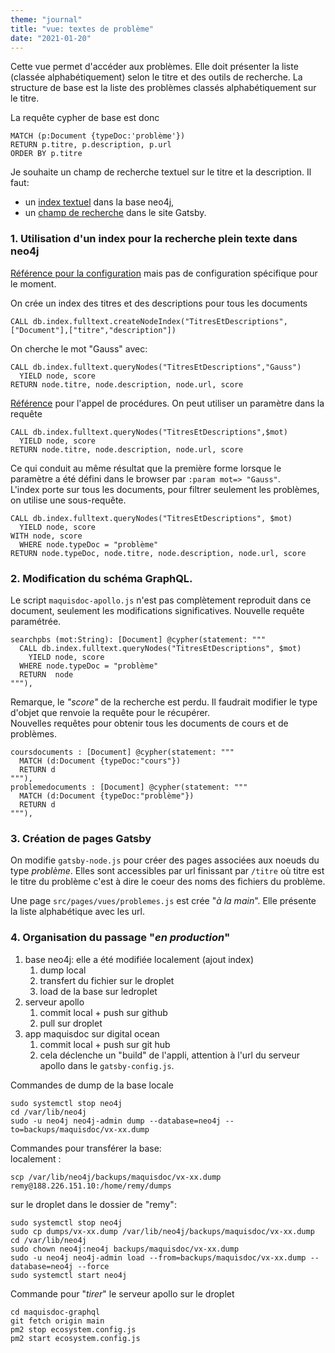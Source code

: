 ```yaml
---
theme: "journal"
title: "vue: textes de problème"
date: "2021-01-20"
---
```

Cette vue permet d'accéder aux problèmes. Elle doit présenter la liste (classée alphabétiquement) selon le titre et des outils de recherche. La structure de base est la liste des problèmes classés alphabétiquement sur le titre. 

La requête cypher de base est donc

    MATCH (p:Document {typeDoc:'problème'})
    RETURN p.titre, p.description, p.url
    ORDER BY p.titre

Je souhaite un champ de recherche textuel sur le titre et la description. Il faut:

* un [index textuel](https://neo4j.com/docs/cypher-manual/3.5/schema/index/#schema-index-fulltext-search) dans la base neo4j, 
* un [champ de recherche](https://www.gatsbyjs.com/docs/how-to/adding-common-features/adding-search/) dans le site Gatsby.

### 1. Utilisation d'un index pour la recherche plein texte dans neo4j

[Référence pour la configuration](https://neo4j.com/docs/operations-manual/3.5/performance/index-configuration/fulltext-search/) mais pas de configuration spécifique pour le moment.  

On crée un index des titres et des descriptions pour tous les documents

    CALL db.index.fulltext.createNodeIndex("TitresEtDescriptions",["Document"],["titre","description"])

On cherche le mot "Gauss" avec:

    CALL db.index.fulltext.queryNodes("TitresEtDescriptions","Gauss")
      YIELD node, score
    RETURN node.titre, node.description, node.url, score
    
[Référence](https://neo4j.com/docs/cypher-manual/current/clauses/call/) pour l'appel de procédures. On peut utiliser un paramètre dans la requête

    CALL db.index.fulltext.queryNodes("TitresEtDescriptions",$mot)
      YIELD node, score
    RETURN node.titre, node.description, node.url, score

Ce qui conduit au même résultat que la première forme lorsque le paramètre a été défini dans le browser par `:param mot=> "Gauss"`.  
L'index porte sur tous les documents, pour filtrer seulement les problèmes, on utilise une sous-requête.

    CALL db.index.fulltext.queryNodes("TitresEtDescriptions", $mot)
      YIELD node, score
    WITH node, score
      WHERE node.typeDoc = "problème"
    RETURN node.typeDoc, node.titre, node.description, node.url, score
    
### 2. Modification du schéma GraphQL.
Le script `maquisdoc-apollo.js` n'est pas complètement reproduit dans ce document, seulement les modifications significatives.
Nouvelle requête paramétrée.

    searchpbs (mot:String): [Document] @cypher(statement: """
      CALL db.index.fulltext.queryNodes("TitresEtDescriptions", $mot)
        YIELD node, score
      WHERE node.typeDoc = "problème"
      RETURN  node
    """),
    
Remarque, le *"score"* de la recherche est perdu. Il faudrait modifier le type d'objet que renvoie la requête pour le récupérer.  
Nouvelles requêtes pour obtenir tous les documents de cours et de problèmes.

    coursdocuments : [Document] @cypher(statement: """
      MATCH (d:Document {typeDoc:"cours"})
      RETURN d
    """),
    problemedocuments : [Document] @cypher(statement: """
      MATCH (d:Document {typeDoc:"problème"})
      RETURN d
    """),
    
### 3. Création de pages Gatsby
On modifie `gatsby-node.js` pour créer des pages associées aux noeuds du type *problème*. Elles sont accessibles par url finissant par `/titre` où titre est le titre du problème c'est à dire le coeur des noms des fichiers du problème.

Une page `src/pages/vues/problemes.js` est crée "*à la main*". Elle présente la liste alphabétique avec les url.

### 4. Organisation du passage "*en production*"
1. base neo4j: elle a été modifiée localement (ajout index)
    1. dump local
    2. transfert du fichier sur le droplet
    3. load de la base sur ledroplet
2. serveur apollo
    1. commit local + push sur github
    2. pull sur droplet
3. app maquisdoc sur digital ocean
    1. commit local + push sur git hub
    2. cela déclenche un "build" de l'appli, attention à l'url du serveur apollo dans le `gatsby-config.js`.
    
Commandes de dump de la base locale

    sudo systemctl stop neo4j
    cd /var/lib/neo4j
    sudo -u neo4j neo4j-admin dump --database=neo4j --to=backups/maquisdoc/vx-xx.dump
    
Commandes pour transférer la base:  
localement : 

    scp /var/lib/neo4j/backups/maquisdoc/vx-xx.dump remy@188.226.151.10:/home/remy/dumps
    
sur le droplet dans le dossier de "remy":

    sudo systemctl stop neo4j
    sudo cp dumps/vx-xx.dump /var/lib/neo4j/backups/maquisdoc/vx-xx.dump 
    cd /var/lib/neo4j
    sudo chown neo4j:neo4j backups/maquisdoc/vx-xx.dump
    sudo -u neo4j neo4j-admin load --from=backups/maquisdoc/vx-xx.dump --database=neo4j --force
    sudo systemctl start neo4j
    
Commande pour "*tirer*" le serveur apollo sur le droplet

    cd maquisdoc-graphql
    git fetch origin main
    pm2 stop ecosystem.config.js
    pm2 start ecosystem.config.js
